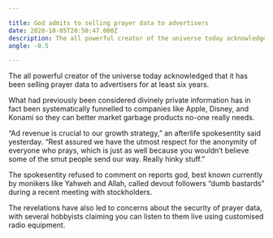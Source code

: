 ```yaml
---

title: God admits to selling prayer data to advertisers
date: 2020-10-05T20:50:47.000Z
description: The all powerful creator of the universe today acknowledged that it has been selling prayer data to advertisers for at least six years.
angle: -0.5

---
```


The all powerful creator of the universe today acknowledged that it has been selling prayer data to advertisers for at least six years.

What had previously been considered divinely private information has in fact been systematically funnelled to companies like Apple, Disney, and Konami so they can better market garbage products no-one really needs.

“Ad revenue is crucial to our growth strategy,” an afterlife spokesentity said yesterday. “Rest assured we have the utmost respect for the anonymity of everyone who prays, which is just as well because you wouldn’t believe some of the smut people send our way. Really hinky stuff.”

The spokesentity refused to comment on reports god, best known currently by monikers like Yahweh and Allah, called devout followers “dumb bastards” during a recent meeting with stockholders.

The revelations have also led to concerns about the security of prayer data, with several hobbyists claiming you can listen to them live using customised radio equipment.
